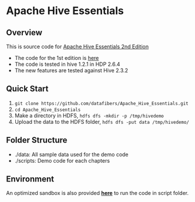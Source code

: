 # Apache Hive Essentials
## Overview
This is source code for [Apache Hive Essentials 2nd Edition](https://www.packtpub.com/big-data-and-business-intelligence/apache-hive-essentials)

* The code for the 1st edition is [here](https://github.com/willddy/HiveEssentials)
* The code is tested in hive 1.2.1 in HDP 2.6.4
* The new features are tested against Hive 2.3.2

## Quick Start
1. ```git clone https://github.com/datafibers/Apache_Hive_Essentials.git```
1. ```cd Apache_Hive_Essentials```
1. Make a directory in HDFS, ```hdfs dfs -mkdir -p /tmp/hivedemo```
1. Upload the data to the HDFS folder, ```hdfs dfs -put data /tmp/hivedemo/```

## Folder Structure
* ./data: All sample data used for the demo code
* ./scripts: Demo code for each chapters

## Environment
An optimized sandbox is also provided **[here](https://github.com/datafibers/lab_env)** to run the code in script folder.
